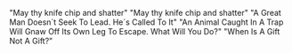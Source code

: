 "May thy knife chip and shatter"
"May thy knife chip and shatter"
"A Great Man Doesn´t Seek To Lead. He´s Called To It"
"An Animal Caught In A Trap Will Gnaw Off Its Own Leg To Escape. What Will You Do?"
"When Is A Gift Not A Gift?" 
